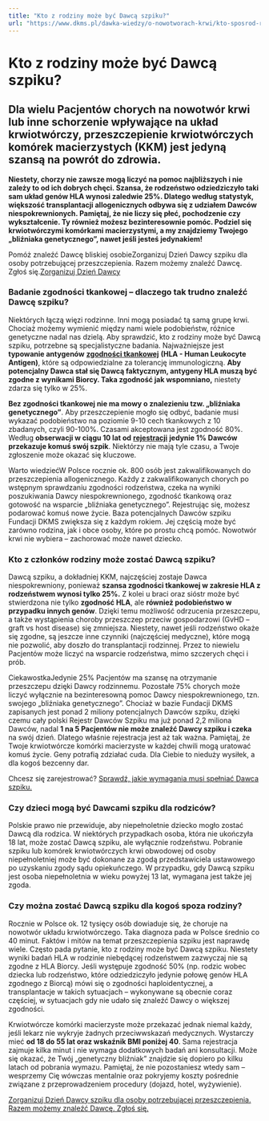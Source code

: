 ```yaml
---
title: "Kto z rodziny może być Dawcą szpiku?"
url: "https://www.dkms.pl/dawka-wiedzy/o-nowotworach-krwi/kto-sposrod-rodziny-moze-byc-dawca-szpiku"
---
```


# Kto z rodziny może być Dawcą szpiku?

## Dla wielu Pacjentów chorych na nowotwór krwi lub inne schorzenie wpływające na układ krwiotwórczy, przeszczepienie krwiotwórczych komórek macierzystych (KKM) jest jedyną szansą na powrót do zdrowia. 

**Niestety, chorzy nie zawsze mogą liczyć na pomoc najbliższych i nie zależy to od ich dobrych chęci. Szansa, że rodzeństwo odziedziczyło taki sam układ genów HLA wynosi zaledwie 25%. Dlatego według statystyk, większość transplantacji allogenicznych odbywa się z udziałem Dawców niespokrewnionych. Pamiętaj, że nie liczy się płeć, pochodzenie czy wykształcenie. Ty również możesz bezinteresownie pomóc. Podziel się krwiotwórczymi komórkami macierzystymi, a my znajdziemy Twojego „bliźniaka genetycznego”, nawet jeśli jesteś jedynakiem!**


Pomóż znaleźć Dawcę bliskiej osobieZorganizuj Dzień Dawcy szpiku dla osoby potrzebującej przeszczepienia. Razem możemy znaleźć Dawcę. Zgłoś się.[Zorganizuj Dzień Dawcy](https://www.dkms.pl/dzialaj/pomoz-inaczej/dzien-dawcy-szpiku-dla-pacjenta)
### Badanie zgodności tkankowej – dlaczego tak trudno znaleźć Dawcę szpiku?


Niektórych łączą więzi rodzinne. Inni mogą posiadać tą samą grupę krwi. Chociaż możemy wymienić między nami wiele podobieństw, różnice genetyczne nadal nas dzielą. Aby sprawdzić, kto z rodziny może być Dawcą szpiku, potrzebne są specjalistyczne badania. Najważniejsze jest **typowanie antygenów** [**zgodności tkankowej**](https://www.dkms.pl/o-pobraniu/jest-zgodnosc/antygeny-zgodnosci-tkankowej-hla) **(HLA \- Human Leukocyte Antigen)**, które są odpowiedzialne za tolerancję immunologiczną. **Aby potencjalny Dawca stał się Dawcą faktycznym, antygeny HLA muszą być zgodne z wynikami Biorcy. Taka zgodność jak wspomniano,** niestety zdarza się tylko w 25%.


**Bez zgodności tkankowej nie ma mowy o znalezieniu tzw. „bliźniaka genetycznego”**. Aby przeszczepienie mogło się odbyć, badanie musi wykazać podobieństwo na poziomie 9\-10 cech tkankowych z 10 zbadanych, czyli 90\-100%. Czasami akceptowana jest zgodność 80%. Według **obserwacji w ciągu 10 lat od** [**rejestracji**](https://www.dkms.pl/zarejestruj-sie-teraz) **jedynie 1% Dawców przekazuje komuś swój szpik**. Niektórzy nie mają tyle czasu, a Twoje zgłoszenie może okazać się kluczowe.


Warto wiedziećW Polsce rocznie ok. 800 osób jest zakwalifikowanych do przeszczepienia allogenicznego. Każdy z zakwalifikowanych chorych po wstępnym sprawdzaniu zgodności rodzeństwa, czeka na wyniki poszukiwania Dawcy niespokrewnionego, zgodność tkankową oraz gotowość na wsparcie „bliźniaka genetycznego”. Rejestrując się, możesz podarować komuś nowe życie.
Baza potencjalnych Dawców szpiku Fundacji DKMS zwiększa się z każdym rokiem. Jej częścią może być zarówno rodzina, jak i obce osoby, które po prostu chcą pomóc. Nowotwór krwi nie wybiera – zachorować może nawet dziecko.


### Kto z członków rodziny może zostać Dawcą szpiku?


Dawcą szpiku, a dokładniej KKM, najczęściej zostaje Dawca niespokrewniony, ponieważ **szansa zgodności tkankowej w zakresie HLA z rodzeństwem wynosi tylko 25%.** Z kolei u braci oraz sióstr może być stwierdzona nie tylko **zgodność HLA**, ale **również podobieństwo w przypadku innych genów**. Dzięki temu możliwość odrzucenia przeszczepu, a także wystąpienia choroby przeszczep przeciw gospodarzowi (GvHD – graft vs host disease) się zmniejsza. Niestety, nawet jeśli rodzeństwo okaże się zgodne, są jeszcze inne czynniki (najczęściej medyczne), które mogą nie pozwolić, aby doszło do transplantacji rodzinnej. Przez to niewielu Pacjentów może liczyć na wsparcie rodzeństwa, mimo szczerych chęci i prób.


CiekawostkaJedynie 25% Pacjentów ma szansę na otrzymanie przeszczepu dzięki Dawcy rodzinnemu. Pozostałe 75% chorych może liczyć wyłącznie na bezinteresowną pomoc Dawcy niespokrewnionego, tzn. swojego „bliźniaka genetycznego”.
Chociaż w bazie Fundacji DKMS zapisanych jest ponad 2 miliony potencjalnych Dawców szpiku, dzięki czemu cały polski Rejestr Dawców Szpiku ma już ponad 2,2 miliona Dawców, nadal **1 na 5 Pacjentów nie może znaleźć Dawcy szpiku i czeka** na swój dzień. Dlatego właśnie rejestracja jest aż tak ważna. Pamiętaj, że Twoje krwiotwórcze komórki macierzyste w każdej chwili mogą uratować komuś życie. Geny potrafią zdziałać cuda. Dla Ciebie to nieduży wysiłek, a dla kogoś bezcenny dar.


Chcesz się zarejestrować? [Sprawdź, jakie wymagania musi spełniać Dawca szpiku.](https://www.dkms.pl/dzialaj/zostan-dawca)


### Czy dzieci mogą być Dawcami szpiku dla rodziców?


Polskie prawo nie przewiduje, aby niepełnoletnie dziecko mogło zostać Dawcą dla rodzica. W niektórych przypadkach osoba, która nie ukończyła 18 lat, może zostać Dawcą szpiku, ale wyłącznie rodzeństwu. Pobranie szpiku lub komórek krwiotwórczych krwi obwodowej od osoby niepełnoletniej może być dokonane za zgodą przedstawiciela ustawowego po uzyskaniu zgody sądu opiekuńczego. W przypadku, gdy Dawcą szpiku jest osoba niepełnoletnia w wieku powyżej 13 lat, wymagana jest także jej zgoda.


### Czy można zostać Dawcą szpiku dla kogoś spoza rodziny?


Rocznie w Polsce ok. 12 tysięcy osób dowiaduje się, że choruje na nowotwór układu krwiotwórczego. Taka diagnoza pada w Polsce średnio co 40 minut. Faktów i mitów na temat przeszczepienia szpiku jest naprawdę wiele. Często pada pytanie, kto z rodziny może być Dawcą szpiku. Niestety wyniki badań HLA w rodzinie niebędącej rodzeństwem zazwyczaj nie są zgodne z HLA Biorcy. Jeśli występuje zgodność 50% (np. rodzic wobec dziecka lub rodzeństwo, które odziedziczyło jedynie połowę genów HLA zgodnego z Biorcą) mówi się o zgodności haploidentycznej, a transplantacje w takich sytuacjach – wykonywane są obecnie coraz częściej, w sytuacjach gdy nie udało się znaleźć Dawcy o większej zgodności.


Krwiotwórcze komórki macierzyste może przekazać jednak niemal każdy, jeśli lekarz nie wykryje żadnych przeciwwskazań medycznych. Wystarczy mieć **od 18 do 55 lat oraz wskaźnik BMI poniżej 40**. Sama rejestracja zajmuje kilka minut i nie wymaga dodatkowych badań ani konsultacji. Może się okazać, że Twój „genetyczny bliźniak” znajdzie się dopiero po kilku latach od pobrania wymazu. Pamiętaj, że nie pozostaniesz wtedy sam – wesprzemy Cię wówczas mentalnie oraz pokryjemy koszty pośrednie związane z przeprowadzeniem procedury (dojazd, hotel, wyżywienie).


[Zorganizuj Dzień Dawcy szpiku dla osoby potrzebującej przeszczepienia. Razem możemy znaleźć Dawcę. Zgłoś się.](https://www.dkms.pl/dzialaj/pomoz-inaczej/dzien-dawcy-szpiku-dla-pacjenta "Zorganizuj Dzień Dawcy Szpiku dla Pacjenta")


